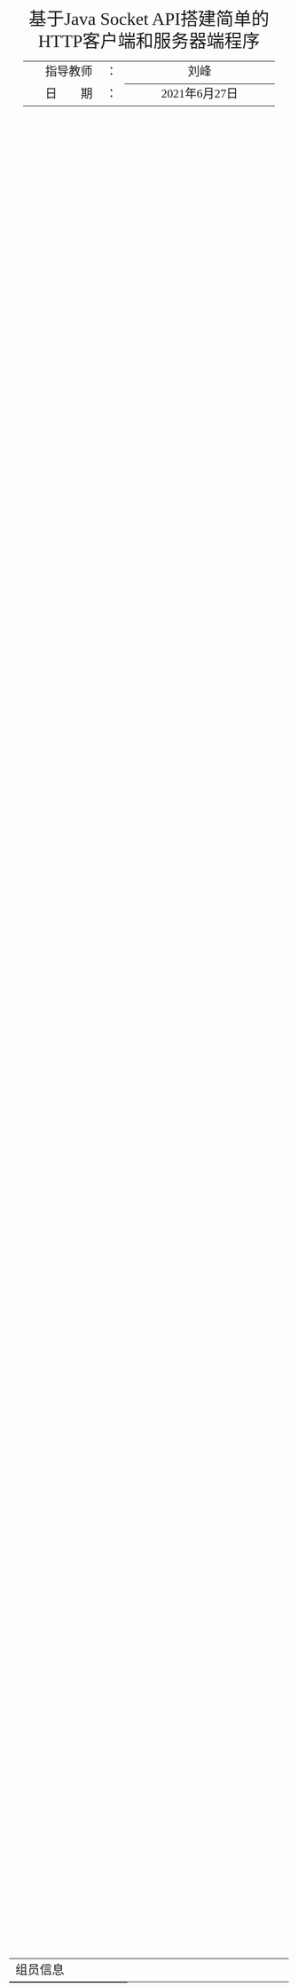 <div class="cover" style="page-break-after:always;font-family:方正公文仿宋;width:100%;height:100%;border:none;margin: 0 auto;text-align:center;">
    <div style="width:60%;margin: 0 auto;height:0;padding-bottom:10%;">
        </br>
        <img src="https://oss.ydjsir.com.cn/NJU-Black.png" alt="校名" style="width:86%;"/>
    </div>
    </br></br></br></br></br>
    <div style="width:60%;margin: 0 auto;height:0;padding-bottom:40%;">
        <img src="https://oss.ydjsir.com.cn/NJU-LOGO-Black.png" alt="校徽" style="width:45%;"/>
	</div>
    </br></br></br>
<span style="font-family:华文黑体Bold;text-align:center;font-size:24pt;margin: 10pt auto;line-height:30pt;">基于Java Socket API搭建简单的<br>HTTP客户端和服务器端程序</span>
    </br>
	</br>
    <table style="border:none;text-align:center;width:90%;font-family:仿宋;font-size:14px; margin: 0 auto;line-height:1.5">
    <tbody style="font-family:方正公文仿宋;font-size:16pt;">
    	<tr style="font-weight:normal;"> 
    		<td style="width:20%;text-align:right;">指导教师</td>
    		<td style="width:2%">：</td> 
    		<td style="width:40%;font-weight:normal;border-bottom: 1px solid;text-align:center;font-family:华文仿宋"> 刘峰 </td>     </tr>
        <tr style="font-weight:normal;"> 
    	<tr style="font-weight:normal;"> 
    		<td style="width:20%;text-align:right;">日　　期</td>
    		<td style="width:2%">：</td> 
    		<td style="width:40%;font-weight:normal;border-bottom: 1px solid;text-align:center;font-family:华文仿宋">2021年6月27日</td>     </tr>
    </tbody>              
    </table>
</div>

<!-- 注释语句：导出PDF时会在这里分页 -->

<table  style="border:none;text-align:center;width:100%;font-family:华为细黑;font-size:12px; margin: 0 auto;line-height:1.5">
	<tr style="font-weight:normal;font-size:22px"> 
    	<td style="width:20%;text-align:left; ">组员信息</td>
	</tr>
</table>
<table style="text-align:center;width:100%;font-family:楷体;font-size:14px; margin: 0 auto;line-height:1.5">
    <tbody style="font-family:仿宋;font-size:14pt;">
    	<tr style="font-weight:normal;font-family:黑体"> 
            <td style="width:30%;text-align:center;">姓名</td>
            <td style="width:30%;text-align:center;">院系</td>
            <td style="width:30%;text-align:center;">学号</td>
         </tr>
    	<tr style="font-weight:normal;font-size:12pt;"> 
            <td style="width:30%;text-align:center;"></td>
            <td style="width:30%;text-align:center;"></td>
            <td style="width:30%;text-align:center;">191250</td>
        </tr>







<table  style="border:none;text-align:center;width:100%;font-family:华为细黑;font-size:22px; margin: 0 auto;line-height:1.5">
	<tr style="font-weight:normal;font-size:22px"> 
    	<td style="width:20%;text-align:left;">组员分工</td>
	</tr>
</table>
<table  style="border:none;text-align:center;width:100%;font-family:华文细黑;font-size:16px; margin: 0 auto;line-height:1.5">
	<tr style="font-weight:normal;"> 
    	<td style="width:100%;text-align:left;"></td>
	</tr>
</table>

选题与团队管理；

所有与`GET`方法相关部分；

`TUI`交互设计；

代码合并；

<table  style="border:none;text-align:center;width:100%;font-family:华文细黑;font-size:16px; margin: 0 auto;line-height:1.5">
	<tr style="font-weight:normal;"> 
    	<td style="width:100%;text-align:left;"></td>
	</tr>
</table>


参考资料搜集；

所有与`POST`方法相关部分；

登录接口实现；

<table  style="border:none;text-align:center;width:100%;font-family:华文细黑;font-size:16px; margin: 0 auto;line-height:1.5">
	<tr style="font-weight:normal;"> 
    	<td style="width:100%;text-align:left;"></td>
	</tr>
</table>

`HTTP` 长连接实现；

<table  style="border:none;text-align:center;width:100%;font-family:华文细黑;font-size:16px; margin: 0 auto;line-height:1.5">    <tr style="font-weight:normal;">         <td style="width:100%;text-align:left;"></td>    </tr></table>

客户端`MIME`解析；

登陆数据持久化；

协助报告撰写；

<table  style="border:none;text-align:center;width:100%;font-family:华文细黑;font-size:16px; margin: 0 auto;line-height:1.5">    <tr style="font-weight:normal;">         <td style="width:100%;text-align:left;"></td>    </tr></table>

`TUI`界面与交互优化；

视频录制与报告撰写；

<!-- 注释语句：导出PDF时会在<div STYLE="page-break-after: always;"></div>这里分页 -->

<div STYLE="page-break-after: always;">


# 基于Java Socket API搭建简单的<br>HTTP客户端和服务器端程序

<center><div style='height:2mm;'></div><div style="font-family:华文楷体;font-size:14pt;"></div></center>

<center><span style="font-family:华文楷体;font-size:9pt;line-height:9mm">南京大学软件学院</span>
</center>
<div>
<div style="width:52px;float:left; font-family:方正公文黑体;">摘　要：</div> 
<div style="overflow:hidden; font-family:华文楷体;">本项目对应的HTTP客户端和服务端通信原型程序基于NIO模型实现了简单的HTTP请求与响应功能，能独立支持长连接，并在此基础上实现了注册与登录功能。本项目的客户端可以接收部分多媒体资源并调用系统相关程序处理。本项目的服务端能作为静态网页的服务端供正常浏览器访问。本项目完成了对应作业主题内所有要求的功能点，且有相当好的可视化效果。</div>
</div>
<div>
<div style="width:52px;float:left; font-family:方正公文黑体;">关键词：</div> 
<div style="overflow:hidden; font-family:华文楷体;">Socket；HTTP；Java；</div>
</div>





## 开发环境

| 项目     |      | 内容                |
| -------- | ---- | ------------------- |
| 操作系统 |      | Windows10 64位      |
| 开发语言 |      | Java                |
| 语言环境 |      | Oracle JDK 1.8 64位 |

## 程序运行详解

### IO模型

本项目的客户端采用了`BIO`，即同步阻塞的通信模式。客户端一请求一应答，客户端在等待服务器端响应的期间不会处理其他任务。而本项目的服务端采用了`NIO`，即同步非阻塞的模型，针对特定请求新建一个`RequestHandler`来进行处理，具有一定的并发性能。

### HTTP客户端基础请求

#### 客户端与服务器端连接

客户端命令行界面提示输入服务端的地址与端口号。

<img src="https://se-hw.oss-cn-shanghai.aliyuncs.com/%E8%AE%A1%E7%BD%91%E5%A4%A7%E4%BD%9C%E4%B8%9A/%E8%AE%A1%E7%BD%91%E5%A4%A7%E4%BD%9C%E4%B8%9A%E6%88%AA%E5%9B%BE/%E8%BF%9E%E6%8E%A5c1.png" style="zoom: 67%;" />

<img src="https://se-hw.oss-cn-shanghai.aliyuncs.com/%E8%AE%A1%E7%BD%91%E5%A4%A7%E4%BD%9C%E4%B8%9A/%E8%AE%A1%E7%BD%91%E5%A4%A7%E4%BD%9C%E4%B8%9A%E6%88%AA%E5%9B%BE/%E8%BF%9E%E6%8E%A5s1.png" style="zoom:67%;" />

#### 发起`GET`请求

HTTP客户端可以通过命令行发送请求报文、呈现响应报文，如在客户端命令行键入`GET /index.html`

![](https://se-hw.oss-cn-shanghai.aliyuncs.com/%E8%AE%A1%E7%BD%91%E5%A4%A7%E4%BD%9C%E4%B8%9A/%E8%AE%A1%E7%BD%91%E5%A4%A7%E4%BD%9C%E4%B8%9A%E6%88%AA%E5%9B%BE/GET%20indexc1.png)

#### 对301、302、304的状态码处理

##### 301

​	在客户端命令行键入`GET /301origin.html`

​	<img src="https://se-hw.oss-cn-shanghai.aliyuncs.com/%E8%AE%A1%E7%BD%91%E5%A4%A7%E4%BD%9C%E4%B8%9A/%E8%AE%A1%E7%BD%91%E5%A4%A7%E4%BD%9C%E4%B8%9A%E6%88%AA%E5%9B%BE/301%201%20c1.png" style="zoom:67%;" />

在前面的`301重定向成功`的情况下，若再次在客户端命令行键入`GET /301origin.html`，系统会显示根据缓存被重定向到第一次服务地返回的地址。

​	<img src="https://se-hw.oss-cn-shanghai.aliyuncs.com/%E8%AE%A1%E7%BD%91%E5%A4%A7%E4%BD%9C%E4%B8%9A/%E8%AE%A1%E7%BD%91%E5%A4%A7%E4%BD%9C%E4%B8%9A%E6%88%AA%E5%9B%BE/301%202%20c.png" style="zoom: 80%;" />

##### 302

在客户端命令行键入`GET /302origin.html`

​	<img src="https://se-hw.oss-cn-shanghai.aliyuncs.com/%E8%AE%A1%E7%BD%91%E5%A4%A7%E4%BD%9C%E4%B8%9A/%E8%AE%A1%E7%BD%91%E5%A4%A7%E4%BD%9C%E4%B8%9A%E6%88%AA%E5%9B%BE/302%201%20c.png" style="zoom:67%;" />

在2前面已经有的`302重定向成功`经历情况下，再次在客户端命令行键入`GET /302origin.html`，和前一次操作得到的响应没有区别，因为302请求的地址不会被缓存。

​	<img src="https://se-hw.oss-cn-shanghai.aliyuncs.com/%E8%AE%A1%E7%BD%91%E5%A4%A7%E4%BD%9C%E4%B8%9A/%E8%AE%A1%E7%BD%91%E5%A4%A7%E4%BD%9C%E4%B8%9A%E6%88%AA%E5%9B%BE/302%202%20c.png" style="zoom: 67%;" />

301是永久性转移，会移除旧地址的资源，客户端抓取新内容的同时将旧地址转换为重定向到的新地址，即新地址可缓存；而302是暂时性转移，不会移除旧地址的资源，客户端抓取新内容保存旧地址，不会缓存新地址。

##### 304

对304响应码的处理，304指`没有改动`，虽然归为重定向一类，但与重定向没有太大的关系。

![](https://se-hw.oss-cn-shanghai.aliyuncs.com/%E8%AE%A1%E7%BD%91%E5%A4%A7%E4%BD%9C%E4%B8%9A/%E8%AE%A1%E7%BD%91%E5%A4%A7%E4%BD%9C%E4%B8%9A%E6%88%AA%E5%9B%BE/%E7%99%BB%E5%BD%95s.png)

### HTTP服务端基础响应

#### 响应GET请求

​	服务器端对客户端的GET请求予以响应，服务器的表现如下。

​	<img src="https://se-hw.oss-cn-shanghai.aliyuncs.com/%E8%AE%A1%E7%BD%91%E5%A4%A7%E4%BD%9C%E4%B8%9A/%E8%AE%A1%E7%BD%91%E5%A4%A7%E4%BD%9C%E4%B8%9A%E6%88%AA%E5%9B%BE/get%20index%20s1.png" style="zoom: 80%;" />

#### 响应POST请求

​	<img src="https://se-hw.oss-cn-shanghai.aliyuncs.com/%E8%AE%A1%E7%BD%91%E5%A4%A7%E4%BD%9C%E4%B8%9A/%E8%AE%A1%E7%BD%91%E5%A4%A7%E4%BD%9C%E4%B8%9A%E6%88%AA%E5%9B%BE/post%20server.png" style="zoom: 50%;" />

#### 对200、301、302、304、404、405、500状态码的处理

##### 200	

服务器端返回`200`以及对应资源，已在前面的例子`GET index.html`可以说明。

##### 301

服务器端返回`301`以及对应资源。

​	![](https://se-hw.oss-cn-shanghai.aliyuncs.com/%E8%AE%A1%E7%BD%91%E5%A4%A7%E4%BD%9C%E4%B8%9A/%E8%AE%A1%E7%BD%91%E5%A4%A7%E4%BD%9C%E4%B8%9A%E6%88%AA%E5%9B%BE/301%201%20s1.png)

##### 302

服务器端返回`302`以及对应资源。

​	![](https://se-hw.oss-cn-shanghai.aliyuncs.com/%E8%AE%A1%E7%BD%91%E5%A4%A7%E4%BD%9C%E4%B8%9A/%E8%AE%A1%E7%BD%91%E5%A4%A7%E4%BD%9C%E4%B8%9A%E6%88%AA%E5%9B%BE/302%202%20s.png)

##### 304

服务器端返回`304`。![](report (1).assets/登录s.png)

##### 404

如在客户端键入一个对不存在资源的请求，则服务端返回`404`状态码和设置好的`404`页面。

![](https://se-hw.oss-cn-shanghai.aliyuncs.com/%E8%AE%A1%E7%BD%91%E5%A4%A7%E4%BD%9C%E4%B8%9A/%E8%AE%A1%E7%BD%91%E5%A4%A7%E4%BD%9C%E4%B8%9A%E6%88%AA%E5%9B%BE/404%20c1.png)

​	![](https://se-hw.oss-cn-shanghai.aliyuncs.com/%E8%AE%A1%E7%BD%91%E5%A4%A7%E4%BD%9C%E4%B8%9A/%E8%AE%A1%E7%BD%91%E5%A4%A7%E4%BD%9C%E4%B8%9A%E6%88%AA%E5%9B%BE/404%20S.png)

##### 405

​	如客户端未被授权，返回`405` 方法不被允许。![](https://se-hw.oss-cn-shanghai.aliyuncs.com/%E8%AE%A1%E7%BD%91%E5%A4%A7%E4%BD%9C%E4%B8%9A/%E8%AE%A1%E7%BD%91%E5%A4%A7%E4%BD%9C%E4%B8%9A%E6%88%AA%E5%9B%BE/s%20405.png)

##### 500

此处用一个全局的布尔状态值模拟此种情况。

​	<img src="https://se-hw.oss-cn-shanghai.aliyuncs.com/%E8%AE%A1%E7%BD%91%E5%A4%A7%E4%BD%9C%E4%B8%9A/%E8%AE%A1%E7%BD%91%E5%A4%A7%E4%BD%9C%E4%B8%9A%E6%88%AA%E5%9B%BE/500%20c.png" style="zoom:80%;" />

​	![](https://se-hw.oss-cn-shanghai.aliyuncs.com/%E8%AE%A1%E7%BD%91%E5%A4%A7%E4%BD%9C%E4%B8%9A/%E8%AE%A1%E7%BD%91%E5%A4%A7%E4%BD%9C%E4%B8%9A%E6%88%AA%E5%9B%BE/500%20s.png)

### 长连接支持

<img src="https://se-hw.oss-cn-shanghai.aliyuncs.com/%E8%AE%A1%E7%BD%91%E5%A4%A7%E4%BD%9C%E4%B8%9A/%E8%AE%A1%E7%BD%91%E5%A4%A7%E4%BD%9C%E4%B8%9A%E6%88%AA%E5%9B%BE/%E9%95%BF%E8%BF%9E%E6%8E%A5c1.png" style="zoom:80%;" />

​	![](https://se-hw.oss-cn-shanghai.aliyuncs.com/%E8%AE%A1%E7%BD%91%E5%A4%A7%E4%BD%9C%E4%B8%9A/%E8%AE%A1%E7%BD%91%E5%A4%A7%E4%BD%9C%E4%B8%9A%E6%88%AA%E5%9B%BE/%E9%95%BF%E8%BF%9E%E6%8E%A5s1.png)

​	![](https://se-hw.oss-cn-shanghai.aliyuncs.com/%E8%AE%A1%E7%BD%91%E5%A4%A7%E4%BD%9C%E4%B8%9A/%E8%AE%A1%E7%BD%91%E5%A4%A7%E4%BD%9C%E4%B8%9A%E6%88%AA%E5%9B%BE/%E9%95%BF%E8%BF%9E%E6%8E%A5c2.png)

### MIME支持

我们支持多种类型的MIME，包含图片等非文本类型，可以将图片通过弹窗展示

#### 文本类

之前的例子已可说明。下以`text/javascript`为例。

​	<img src="https://se-hw.oss-cn-shanghai.aliyuncs.com/%E8%AE%A1%E7%BD%91%E5%A4%A7%E4%BD%9C%E4%B8%9A/%E8%AE%A1%E7%BD%91%E5%A4%A7%E4%BD%9C%E4%B8%9A%E6%88%AA%E5%9B%BE/js%20c.png" style="zoom:80%;" />

	#### 图片类

客户端请求`GET \images\1.jpg`，受到相应后将文件存到本地并用系统默认图片查看器打开。

![](https://se-hw.oss-cn-shanghai.aliyuncs.com/%E8%AE%A1%E7%BD%91%E5%A4%A7%E4%BD%9C%E4%B8%9A/%E8%AE%A1%E7%BD%91%E5%A4%A7%E4%BD%9C%E4%B8%9A%E6%88%AA%E5%9B%BE/%E5%9B%BE%E7%89%87%E6%98%BE%E7%A4%BAc.jpg)

### 注册，登录功能的实现

- 更多内容请参考操作的录制视频

## 关键代码解析

 1. 服务器端实现重定向构造了一个`class RedirectList`类，这个类构造了表示重定向列表的旧地址以及相应新地址的哈希表，和表示重定向类型的表。该类通过从配置文件中获取重定向的列表，从而处理服务端发来的对重定向文件的请求。

	```java
        public static HashMap<String, String> redirectLists = new HashMap<>();
        public static HashMap<String, Integer> redirectTypes = new HashMap<>();
    ```

 2. 服务端的`class PersistentRequestHandler`是实现长连接的关键类。
 3. 服务端对客户端请求的处理、响应被封装在`class RequestHandler`中，并由`class Server`创建此类的对象，并调用该类的开始处理的方法，Server类是服务端的主进程，而SeverMain类承担着提供服务器主进程入口的职责。
 4. 客户端由两个主要的模块，一个是对客户端主进程的实现，一个是独立于HTTP进程的客户端向服务端发送维持连接包的实现，并且要不断地接收服务器发来的维持连接包。
 5. 与服务端类似，ClientMain是客户端主进程的入口，而Client类封装了客户端的主进程。

 - 更多请参考代码注释。

## 总结

本小组基于Java Socket API实现了基本的HTTP请求和响应功能以及用户的注册和登录的功能。

由于客户端与服务端的通信模型是BIO，程序在功能完整的情况下，也存在着效率偏低的问题。

## 致谢

感谢小组成员的付出！感谢刘峰老师的指导！

## 参考资料

1. https://docs.oracle.com/javase/tutorial/networking/sockets/index.html
2. http://www.runoob.com/java/java-networking.html
3. https://tools.ietf.org/html/rfc2616
4. https://github.com/Jekton/libhttp
5. https://github.com/germania/httpclient
6. https://github.com/TooTallNate/Java-WebSocket
7. https://juejin.cn/post/6844903630047281159

